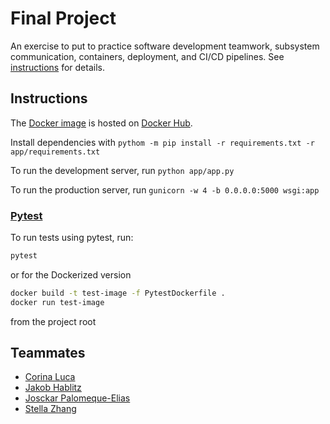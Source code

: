 # Final Project

An exercise to put to practice software development teamwork, subsystem communication, containers, deployment, and CI/CD pipelines. See [instructions](./instructions.md) for details.

## Instructions

The [Docker image](./Dockerfile) is hosted on [Docker Hub](https://hub.docker.com/r/josckar/word-game-flask).

Install dependencies with `pythom -m pip install -r requirements.txt -r app/requirements.txt`

To run the development server, run `python app/app.py`

To run the production server, run `gunicorn -w 4 -b 0.0.0.0:5000 wsgi:app`

### [Pytest](https://docs.pytest.org/en/stable/)

To run tests using pytest, run:

```bash
pytest
```
or for the Dockerized version
```bash
docker build -t test-image -f PytestDockerfile .
docker run test-image
```
from the project root

## Teammates

* [Corina Luca](https://github.com/CorinaLucaFocsan)
* [Jakob Hablitz](https://github.com/jsh9965)
* [Josckar Palomeque-Elias](https://github.com/josckar)
* [Stella Zhang](https://github.com/qq3173732005)
